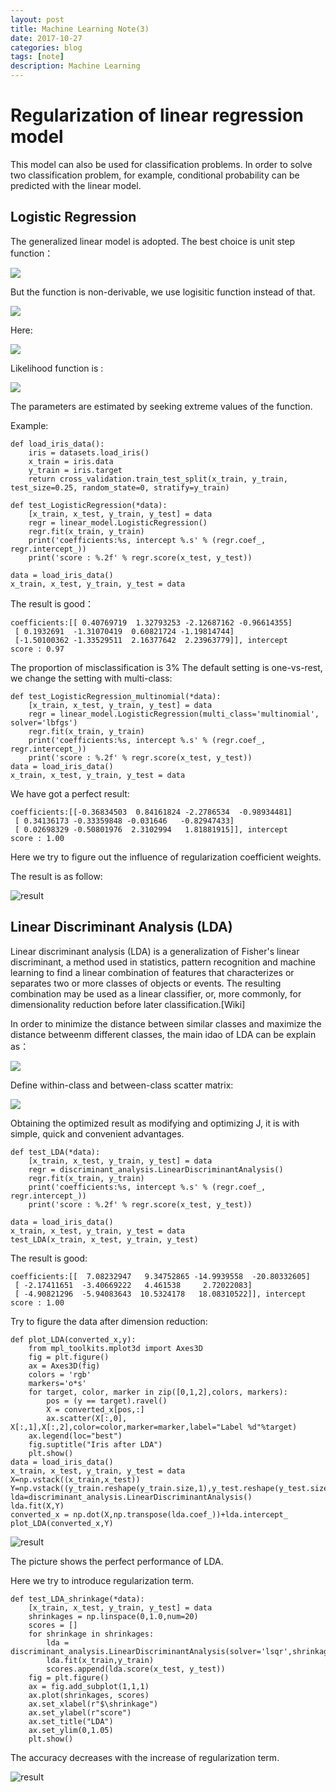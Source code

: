 ```yaml
---
layout: post
title: Machine Learning Note(3)
date: 2017-10-27
categories: blog
tags: [note]
description: Machine Learning
---
```


# Regularization of linear regression model

 This model can also be used for classification problems. In order to solve two classification problem, for example, conditional probability can be predicted with the linear model.

## Logistic Regression 

The generalized linear model is adopted. The best choice is unit step function：

<img src="http://www.forkosh.com/mathtex.cgi? P(y=1/\overrightarrow{x})=\left\{\begin{matrix}
0, &z<0  & \\ 
0.5, &z=0  &,z=\overrightarrow{w}\cdot \overrightarrow{x}+b \\ 
1, &z>0  & 
\end{matrix}\right.">

But the function is non-derivable, we use logisitic function instead of that.

<img src="p(y=1/\overrightarrow{x})=\frac{1}{1-e^{-z}},z=\overrightarrow{w}\cdot \overrightarrow{x}+b">

Here:

<img src="p(y=1/\overrightarrow{\widetilde{x}})=\pi (\overrightarrow{\widetilde{x}})">

Likelihood function is :

<img src="L(\overrightarrow{\widetilde{w}})=\sum_{i=1}^{N}[y_{i}log\frac{\pi (\overrightarrow{\widetilde{x_{i}}})}{1-\pi (\overrightarrow{\widetilde{x_{i}}})}+log(1-\pi (\overrightarrow{\widetilde{x_{i}}}))]=\sum_{i=1}^{N}[y_{i}(\overrightarrow{\widetilde{w}}\cdot \overrightarrow{\widetilde{x_{i}}})-log(1+exp(\overrightarrow{\widetilde{w}}\cdot \overrightarrow{\widetilde{x_{i}}})]">

 The parameters are estimated by seeking extreme values of the function.

 Example:

```
def load_iris_data():
    iris = datasets.load_iris()
    x_train = iris.data
    y_train = iris.target
    return cross_validation.train_test_split(x_train, y_train, test_size=0.25, random_state=0, stratify=y_train)

def test_LogisticRegression(*data):
    [x_train, x_test, y_train, y_test] = data
    regr = linear_model.LogisticRegression()
    regr.fit(x_train, y_train)
    print('coefficients:%s, intercept %.s' % (regr.coef_, regr.intercept_))
    print('score : %.2f' % regr.score(x_test, y_test))

data = load_iris_data()
x_train, x_test, y_train, y_test = data
```

The result is good：

```
coefficients:[[ 0.40769719  1.32793253 -2.12687162 -0.96614355]
 [ 0.1932691  -1.31070419  0.60821724 -1.19814744]
 [-1.50100362 -1.33529511  2.16377642  2.23963779]], intercept 
score : 0.97
```

 The proportion of misclassification is 3% 
 The default setting is one-vs-rest, we change the setting with multi-class:

```
def test_LogisticRegression_multinomial(*data):
    [x_train, x_test, y_train, y_test] = data
    regr = linear_model.LogisticRegression(multi_class='multinomial', solver='lbfgs')
    regr.fit(x_train, y_train)
    print('coefficients:%s, intercept %.s' % (regr.coef_, regr.intercept_))
    print('score : %.2f' % regr.score(x_test, y_test))
data = load_iris_data()
x_train, x_test, y_train, y_test = data
```

We have got a perfect result:

```
coefficients:[[-0.36834503  0.84161824 -2.2786534  -0.98934481]
 [ 0.34136173 -0.33359848 -0.031646   -0.82947433]
 [ 0.02698329 -0.50801976  2.3102994   1.81881915]], intercept 
score : 1.00
```

Here we try to figure out the influence of regularization coefficient weights.

The result is as follow:

![result](http://oybqmhgid.bkt.clouddn.com/Figure_4.png)
 

## Linear Discriminant Analysis (LDA)

Linear discriminant analysis (LDA) is a generalization of Fisher's linear discriminant, a method used in statistics, pattern recognition and machine learning to find a linear combination of features that characterizes or separates two or more classes of objects or events. The resulting combination may be used as a linear classifier, or, more commonly, for dimensionality reduction before later classification.[Wiki]

In order to minimize the distance between similar classes and maximize the distance betweenm different classes, the main idao of LDA can be explain as：

<img src="J=\frac{\left \| \overrightarrow{w}^{T}\overrightarrow{\mu _{0}}-\overrightarrow{w}^{T}\overrightarrow{\mu _{1}} \right \|_{2}^{2}}{\overrightarrow{w}^{T}\sum _{0}\overrightarrow{w}+\overrightarrow{w}^{T}\sum _{1}\overrightarrow{w}}">

Define within-class and between-class scatter matrix:

<img src="J=\frac{\overrightarrow{w}^{T}S_{b}\overrightarrow{w}}{\overrightarrow{w}^{T}S_{w}\overrightarrow{w}}">

Obtaining the optimized result as modifying and optimizing J, it is with simple, quick and convenient advantages.

```
def test_LDA(*data):
    [x_train, x_test, y_train, y_test] = data
    regr = discriminant_analysis.LinearDiscriminantAnalysis()
    regr.fit(x_train, y_train)
    print('coefficients:%s, intercept %.s' % (regr.coef_, regr.intercept_))
    print('score : %.2f' % regr.score(x_test, y_test))

data = load_iris_data()
x_train, x_test, y_train, y_test = data
test_LDA(x_train, x_test, y_train, y_test)
``` 

The result is good:

```
coefficients:[[  7.08232947   9.34752865 -14.9939558  -20.80332605]
 [ -2.17411651  -3.40669222   4.461538     2.72022083]
 [ -4.90821296  -5.94083643  10.5324178   18.08310522]], intercept 
score : 1.00
```

Try to figure the data after dimension reduction:

```
def plot_LDA(converted_x,y):
    from mpl_toolkits.mplot3d import Axes3D
    fig = plt.figure()
    ax = Axes3D(fig)
    colors = 'rgb'
    markers='o*s'
    for target, color, marker in zip([0,1,2],colors, markers):
        pos = (y == target).ravel()
        X = converted_x[pos,:]
        ax.scatter(X[:,0], X[:,1],X[:,2],color=color,marker=marker,label="Label %d"%target)
    ax.legend(loc="best")
    fig.suptitle("Iris after LDA")
    plt.show()
data = load_iris_data()
x_train, x_test, y_train, y_test = data
X=np.vstack((x_train,x_test))
Y=np.vstack((y_train.reshape(y_train.size,1),y_test.reshape(y_test.size,1)))
lda=discriminant_analysis.LinearDiscriminantAnalysis()
lda.fit(X,Y)
converted_x = np.dot(X,np.transpose(lda.coef_))+lda.intercept_
plot_LDA(converted_x,Y)

```

![result](http://oybqmhgid.bkt.clouddn.com/Figure_5.png)

The picture shows the perfect performance of LDA.

Here we try to introduce regularization term.

```
def test_LDA_shrinkage(*data):
    [x_train, x_test, y_train, y_test] = data
    shrinkages = np.linspace(0,1.0,num=20)
    scores = []
    for shrinkage in shrinkages:
        lda = discriminant_analysis.LinearDiscriminantAnalysis(solver='lsqr',shrinkage=shrinkage)
        lda.fit(x_train,y_train)
        scores.append(lda.score(x_test, y_test))
    fig = plt.figure()
    ax = fig.add_subplot(1,1,1)
    ax.plot(shrinkages, scores)
    ax.set_xlabel(r"$\shrinkage")
    ax.set_ylabel(r"score")
    ax.set_title("LDA")
    ax.set_ylim(0,1.05)
    plt.show()

```

 The accuracy decreases with the increase of regularization term.

 ![result](http://oybqmhgid.bkt.clouddn.com/Figure_6.png)

